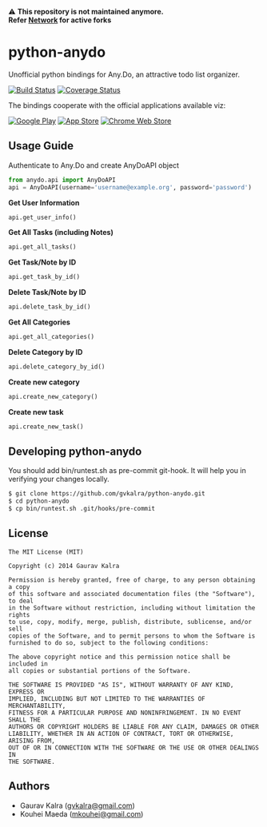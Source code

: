 :warning: **This repository is not maintained anymore. <br/> Refer [Network](https://github.com/gvkalra/python-anydo/network) for active forks**

python-anydo
============

Unofficial python bindings for Any.Do, an attractive todo list organizer.

[![Build Status](https://travis-ci.org/gvkalra/python-anydo.png?branch=master)](https://travis-ci.org/gvkalra/python-anydo)
[![Coverage Status](https://coveralls.io/repos/gvkalra/python-anydo/badge.png?branch=master)](https://coveralls.io/r/gvkalra/python-anydo?branch=master)

The bindings cooperate with the official applications available viz:

[![Google Play](http://www.any.do/images/download-badges/40px/googleplay.png)](https://play.google.com/store/apps/details?id=com.anydo)
[![App Store](http://www.any.do/images/download-badges/40px/appstore.png)](https://itunes.apple.com/us/app/any.do/id497328576?ls=1&mt=8)
[![Chrome Web Store](http://www.any.do/images/download-badges/40px/chromewebstore.png)](https://chrome.google.com/webstore/detail/anydo/kdadialhpiikehpdeejjeiikopddkjem)

Usage Guide
-----------------
Authenticate to Any.Do and create AnyDoAPI object
```python
from anydo.api import AnyDoAPI
api = AnyDoAPI(username='username@example.org', password='password')
```

**Get User Information**
```python
api.get_user_info()
```

**Get All Tasks (including Notes)**
```python
api.get_all_tasks()
```

**Get Task/Note by ID**
```python
api.get_task_by_id()
```

**Delete Task/Note by ID**
```python
api.delete_task_by_id()
```

**Get All Categories**
```python
api.get_all_categories()
```

**Delete Category by ID**
```python
api.delete_category_by_id()
```

**Create new category**
```python
api.create_new_category()
```

**Create new task**
```python
api.create_new_task()
```

Developing python-anydo
--------------------------------------------
You should add bin/runtest.sh as pre-commit git-hook.
It will help you in verifying your changes locally.
```bash
$ git clone https://github.com/gvkalra/python-anydo.git
$ cd python-anydo
$ cp bin/runtest.sh .git/hooks/pre-commit
```

License
-----------------
```text
The MIT License (MIT)

Copyright (c) 2014 Gaurav Kalra

Permission is hereby granted, free of charge, to any person obtaining a copy
of this software and associated documentation files (the "Software"), to deal
in the Software without restriction, including without limitation the rights
to use, copy, modify, merge, publish, distribute, sublicense, and/or sell
copies of the Software, and to permit persons to whom the Software is
furnished to do so, subject to the following conditions:

The above copyright notice and this permission notice shall be included in
all copies or substantial portions of the Software.

THE SOFTWARE IS PROVIDED "AS IS", WITHOUT WARRANTY OF ANY KIND, EXPRESS OR
IMPLIED, INCLUDING BUT NOT LIMITED TO THE WARRANTIES OF MERCHANTABILITY,
FITNESS FOR A PARTICULAR PURPOSE AND NONINFRINGEMENT. IN NO EVENT SHALL THE
AUTHORS OR COPYRIGHT HOLDERS BE LIABLE FOR ANY CLAIM, DAMAGES OR OTHER
LIABILITY, WHETHER IN AN ACTION OF CONTRACT, TORT OR OTHERWISE, ARISING FROM,
OUT OF OR IN CONNECTION WITH THE SOFTWARE OR THE USE OR OTHER DEALINGS IN
THE SOFTWARE.
```

Authors
-----------------
- Gaurav Kalra (<gvkalra@gmail.com>)
- Kouhei Maeda (<mkouhei@gmail.com>)
